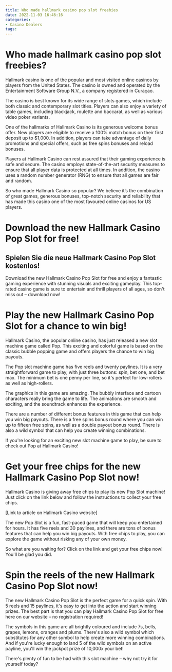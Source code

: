 ```yaml
---
title: Who made hallmark casino pop slot freebies
date: 2022-11-03 16:46:16
categories:
- Casino Dealers
tags:
---
```



#  Who made hallmark casino pop slot freebies?

Hallmark casino is one of the popular and most visited online casinos by players from the United States. The casino is owned and operated by the Entertainment Software Group N.V., a company registered in Curaçao.

The casino is best known for its wide range of slots games, which include both classic and contemporary slot titles. Players can also enjoy a variety of table games, including blackjack, roulette and baccarat, as well as various video poker variants.

One of the hallmarks of Hallmark Casino is its generous welcome bonus offer. New players are eligible to receive a 100% match bonus on their first deposit up to $1,000. In addition, players can take advantage of daily promotions and special offers, such as free spins bonuses and reload bonuses.

Players at Hallmark Casino can rest assured that their gaming experience is safe and secure. The casino employs state-of-the-art security measures to ensure that all player data is protected at all times. In addition, the casino uses a random number generator (RNG) to ensure that all games are fair and random.

So who made Hallmark Casino so popular? We believe it’s the combination of great games, generous bonuses, top-notch security and reliability that has made this casino one of the most favoured online casinos for US players.

#  Download the new Hallmark Casino Pop Slot for free!

## Spielen Sie die neue Hallmark Casino Pop Slot kostenlos!

Download the new Hallmark Casino Pop Slot for free and enjoy a fantastic gaming experience with stunning visuals and exciting gameplay. This top-rated casino game is sure to entertain and thrill players of all ages, so don't miss out – download now!

#  Play the new Hallmark Casino Pop Slot for a chance to win big!

Hallmark Casino, the popular online casino, has just released a new slot machine game called Pop. This exciting and colorful game is based on the classic bubble popping game and offers players the chance to win big payouts.

The Pop slot machine game has five reels and twenty paylines. It is a very straightforward game to play, with just three buttons: spin, bet one, and bet max. The minimum bet is one penny per line, so it's perfect for low-rollers as well as high-rollers.

The graphics in this game are amazing. The bubbly interface and cartoon characters really bring the game to life. The animations are smooth and exciting, and the soundtrack enhances the experience.

There are a number of different bonus features in this game that can help you win big payouts. There is a free spins bonus round where you can win up to fifteen free spins, as well as a double payout bonus round. There is also a wild symbol that can help you create winning combinations.

If you're looking for an exciting new slot machine game to play, be sure to check out Pop at Hallmark Casino!

#  Get your free chips for the new Hallmark Casino Pop Slot now!

Hallmark Casino is giving away free chips to play its new Pop Slot machine! Just click on the link below and follow the instructions to collect your free chips.

[Link to article on Hallmark Casino website]

The new Pop Slot is a fun, fast-paced game that will keep you entertained for hours. It has five reels and 30 paylines, and there are tons of bonus features that can help you win big payouts. With free chips to play, you can explore the game without risking any of your own money.

So what are you waiting for? Click on the link and get your free chips now! You'll be glad you did.

#  Spin the reels of the new Hallmark Casino Pop Slot now!

The new Hallmark Casino Pop Slot is the perfect game for a quick spin. With 5 reels and 15 paylines, it's easy to get into the action and start winning prizes. The best part is that you can play Hallmark Casino Pop Slot for free here on our website – no registration required!

The symbols in this game are all brightly coloured and include 7s, bells, grapes, lemons, oranges and plums. There's also a wild symbol which substitutes for any other symbol to help create more winning combinations. And if you're lucky enough to land 5 of the wild symbols on an active payline, you'll win the jackpot prize of 10,000x your bet!

There's plenty of fun to be had with this slot machine – why not try it for yourself today?